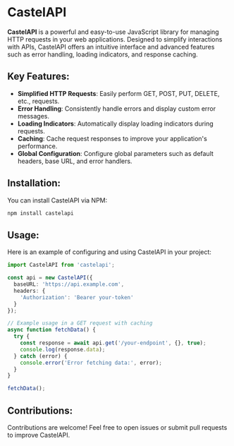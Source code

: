 # CastelAPI

**CastelAPI** is a powerful and easy-to-use JavaScript library for managing HTTP requests in your web applications. Designed to simplify interactions with APIs, CastelAPI offers an intuitive interface and advanced features such as error handling, loading indicators, and response caching.

## Key Features:
- **Simplified HTTP Requests**: Easily perform GET, POST, PUT, DELETE, etc., requests.
- **Error Handling**: Consistently handle errors and display custom error messages.
- **Loading Indicators**: Automatically display loading indicators during requests.
- **Caching**: Cache request responses to improve your application's performance.
- **Global Configuration**: Configure global parameters such as default headers, base URL, and error handlers.

## Installation:
You can install CastelAPI via NPM:
```bash
npm install castelapi
```
## Usage:
Here is an example of configuring and using CastelAPI in your project:
```typescript
import CastelAPI from 'castelapi';

const api = new CastelAPI({
  baseURL: 'https://api.example.com',
  headers: {
    'Authorization': 'Bearer your-token'
  }
});

// Example usage in a GET request with caching
async function fetchData() {
  try {
    const response = await api.get('/your-endpoint', {}, true);
    console.log(response.data);
  } catch (error) {
    console.error('Error fetching data:', error);
  }
}

fetchData();

```
## Contributions:
Contributions are welcome! Feel free to open issues or submit pull requests to improve CastelAPI.